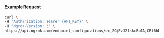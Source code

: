 
#### Example Request
```bash
curl \
-H "Authorization: Bearer {API_KEY}" \
-H "Ngrok-Version: 2" \
https://api.ngrok.com/endpoint_configurations/ec_2GjEzJ2fskcBbTAjCRt6hDxAONG/oidc
